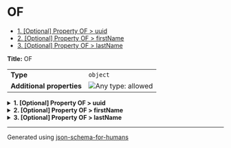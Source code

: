 # OF

- [1. [Optional] Property OF > uuid](#uuid)
- [2. [Optional] Property OF > firstName](#firstName)
- [3. [Optional] Property OF > lastName](#lastName)

**Title:** OF

|                           |                                                                             |
| ------------------------- | --------------------------------------------------------------------------- |
| **Type**                  | `object`                                                                    |
| **Additional properties** | ![Any type: allowed](https://img.shields.io/badge/Any%20type-allowed-green) |

<details>
<summary>
<strong> <a name="uuid"></a>1. [Optional] Property OF > uuid</strong>  

</summary>
<blockquote>

|                |                  |
| -------------- | ---------------- |
| **Type**       | `string`         |
| **Defined in** | #/$defs/ofString |

**Description:** Unique Identifer

| Restrictions   |     |
| -------------- | --- |
| **Min length** | 5   |
| **Max length** | 250 |

**Example:**

```json
"29292929292929292929292"
```

</blockquote>
</details>

<details>
<summary>
<strong> <a name="firstName"></a>2. [Optional] Property OF > firstName</strong>  

</summary>
<blockquote>

|                |                  |
| -------------- | ---------------- |
| **Type**       | `string`         |
| **Defined in** | #/$defs/ofString |

**Description:** first name

| Restrictions   |     |
| -------------- | --- |
| **Min length** | 10  |
| **Max length** | 250 |

**Example:**

```json
"John"
```

</blockquote>
</details>

<details>
<summary>
<strong> <a name="lastName"></a>3. [Optional] Property OF > lastName</strong>  

</summary>
<blockquote>

|                |                  |
| -------------- | ---------------- |
| **Type**       | `string`         |
| **Defined in** | #/$defs/ofString |

**Description:** last name

| Restrictions   |    |
| -------------- | -- |
| **Min length** | 5  |
| **Max length** | 10 |

**Example:**

```json
"Doe"
```

</blockquote>
</details>

----------------------------------------------------------------------------------------------------------------------------
Generated using [json-schema-for-humans](https://github.com/coveooss/json-schema-for-humans)